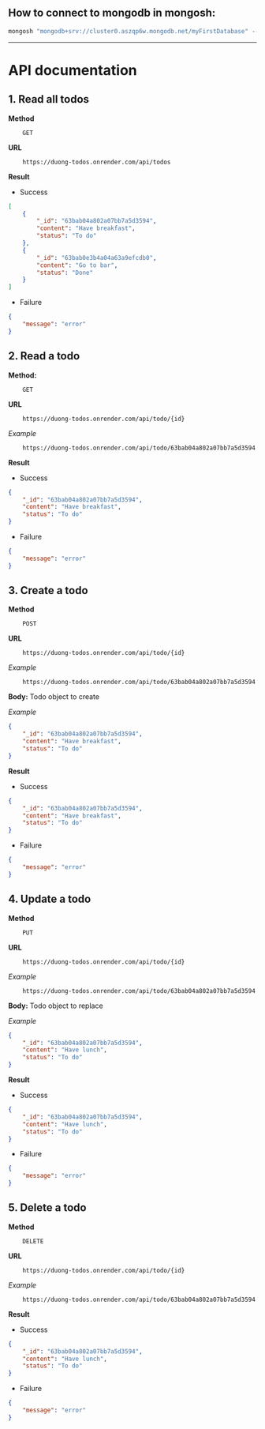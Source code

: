 ## **How to connect to mongodb in mongosh:**
```powershell
mongosh "mongodb+srv://cluster0.aszqp6w.mongodb.net/myFirstDatabase" --apiVersion 1 --username Duong
```

---

# API documentation

## **1. Read all todos**
**Method**
```
    GET
```

**URL**

``` 
    https://duong-todos.onrender.com/api/todos
```

**Result**

*  Success
``` json
[
    {
        "_id": "63bab04a802a07bb7a5d3594",
        "content": "Have breakfast",
        "status": "To do"
    },
    {
        "_id": "63bab0e3b4a04a63a9efcdb0",
        "content": "Go to bar",
        "status": "Done"
    }
]
```

* Failure

```json
{
    "message": "error"
}
```

## **2. Read a todo**

**Method:**
```
    GET
```
**URL**

``` 
    https://duong-todos.onrender.com/api/todo/{id}
```
*Example*
``` 
    https://duong-todos.onrender.com/api/todo/63bab04a802a07bb7a5d3594
```

**Result**

*  Success
``` json
{
    "_id": "63bab04a802a07bb7a5d3594",
    "content": "Have breakfast",
    "status": "To do"
}
```

* Failure

```json
{
    "message": "error"
}
```

## **3. Create a todo**
**Method**
```
    POST
```
**URL**

``` 
    https://duong-todos.onrender.com/api/todo/{id}
```

*Example*
``` 
    https://duong-todos.onrender.com/api/todo/63bab04a802a07bb7a5d3594
```

**Body:** Todo object to create

*Example*
```json
{
    "_id": "63bab04a802a07bb7a5d3594",
    "content": "Have breakfast",
    "status": "To do"
}
```

**Result**

*  Success
``` json
{
    "_id": "63bab04a802a07bb7a5d3594",
    "content": "Have breakfast",
    "status": "To do"
}
```

* Failure

```json
{
    "message": "error"
}
```

## **4. Update a todo**
**Method**
```
    PUT
```
**URL**

``` 
    https://duong-todos.onrender.com/api/todo/{id}
```

*Example*
``` 
    https://duong-todos.onrender.com/api/todo/63bab04a802a07bb7a5d3594
```

**Body:** Todo object to replace

*Example*
```json
{
    "_id": "63bab04a802a07bb7a5d3594",
    "content": "Have lunch",
    "status": "To do"
}
```

**Result**

*  Success
``` json
{
    "_id": "63bab04a802a07bb7a5d3594",
    "content": "Have lunch",
    "status": "To do"
}
```

* Failure

```json
{
    "message": "error"
}
```


## **5. Delete a todo**
**Method**
```
    DELETE
```
**URL**

``` 
    https://duong-todos.onrender.com/api/todo/{id}
```

*Example*
``` 
    https://duong-todos.onrender.com/api/todo/63bab04a802a07bb7a5d3594
```

**Result**

*  Success
``` json
{
    "_id": "63bab04a802a07bb7a5d3594",
    "content": "Have lunch",
    "status": "To do"
}
```

* Failure

```json
{
    "message": "error"
}
```